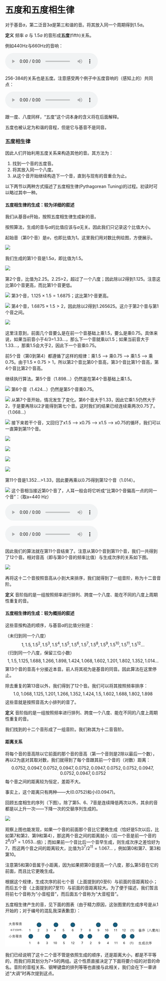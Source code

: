 
# 五度和五度相生律

对于基音$a$，第二泛音$3a$是第三和谐的音。将其放入同一个周期得到$1.5a$。

**定义** 频率 $a$ 与 $1.5a$ 的音形成**五度**(fifth)关系。

例如440Hz与660Hz的音响：

![440Hz 叠加 660Hz](audio/440_660.mp3)

256-384的关系也是五度。注意感受两个例子中五度音响的（感知上的）共同点：

![](audio/256-384.mp3)


跟一度、八度同样，“五度”这个词本身的含义将在后面解释。

五度也被认定为和谐的音程，但是它与基音不是同音。

### 五度相生律

因此人们开始利用五度关系来构造其他的音。其方法为：
1. 找到一个音的五度音。
2. 将其放入同一个八度。
3. 从这个音开始继续构造下一个音，直到与现有的音重合为止。


以下两节以两种方式描述了五度相生律(Pythagorean Tuning)的过程。初读时可以略过其中一种。

#### 五度相生律的生成：较为详细的叙述

我们从基音$a$开始，按照五度相生律生成新的音。

按照算法，生成的音与$a$的比值应该与$a$无关。因此我们只记录这个比值大小。

起始音（第0个音）是$a$，也即比值为1。这里我们用对数比例绘图，方便展示。

![](pythagorean-tuning/pythagorean-tuning-note-0.png)

我们生成的第1个音是$1.5a$，即比值为1.5。

![](pythagorean-tuning/pythagorean-tuning-note-1.png)

第2个音，比值为2.25。2.25>2，超过了一个八度；因此除以2得到1.125。注意这比第0个音更高，而比第1个音更低。

![](pythagorean-tuning/pythagorean-tuning-note-2.png)
第3个音，$1.125\times 1.5=1.6875$；这比第1个音更高。

![](pythagorean-tuning/pythagorean-tuning-note-3.png)
第4个音，$1.6875\times 1.5 > 2$，因此除以2得到1.265625。这介于第2个音与第1个音之间。

![](pythagorean-tuning/pythagorean-tuning-note-4.png)

这里注意到，前面几个音要么是在前一个音基础上乘1.5，要么是乘0.75。具体来说，如果当前音小于4/3=1.33...，那么下一个音就乘以1.5；如果当前音大于1.33...，那乘1.5会大于2，因此下一个音乘0.75。

前5个音（第0到第4）都遵循了这样的规律：乘1.5 --> 乘0.75 --> 乘1.5 --> 乘0.75。由于$1.5\times 0.75 > 1$，所以第2个音比第0个音高，第3个音比第1个音高，第4个音比第2个音高。

继续执行算法。第5个音（1.898...）仍然是在第4个音基础上乘1.5。

![](pythagorean-tuning/pythagorean-tuning-note-5.png)
第6个音（1.424...）仍然是第5个音乘0.75。

![](pythagorean-tuning/pythagorean-tuning-note-6.png)
从第7个音开始，情况发生了变化。第6个音大于1.33，因此它乘1.5仍然大于2，于是要再除以2才能得到第七个音。这时我们的结果已经连续乘两次0.75了。（1.068...）

![](pythagorean-tuning/pythagorean-tuning-note-7.png)
接下来若干个音，又回归了x1.5 --> x0.75 --> x1.5 --> x0.75的循环，我们可以一直算到第11个音。

![](pythagorean-tuning/pythagorean-tuning-note-8.png)

![](pythagorean-tuning/pythagorean-tuning-note-9.png)

![](pythagorean-tuning/pythagorean-tuning-note-10.png)

![](pythagorean-tuning/pythagorean-tuning-note-11.png)

第11个音是1.352...>1.33，因此要再乘以0.75得到第12个音（1.014）。

![](pythagorean-tuning/pythagorean-tuning-note-12.png)
这个音相当接近第0个音了，人耳一般会将它听成“比第0个音偏高一点的同一个音”：（取a=440 Hz）

![](audio/440.mp3)

![](audio/pythagorean-12-on-A.mp3)

因此我们的算法就在第11个音结束了。注意从第0个音到第11个音，我们一共得到了12个音。相对音高（即与第0个音的频率比值）与生成次序的关系如下图。

![](pythagorean-tuning/pythagorean-tuning-generation.png)

再将这十二个音按照音高从小到大来排序，我们就得到了一组音阶，称为十二音音阶。

**定义** 音阶指的是一组按照频率进行排列、跨度一个八度、能在不同的八度上周期性重复的音。

#### 五度相生律的生成：较为概括的叙述

这些音按构造的顺序，与基音$a$的比值分别是：

（未归到同一个八度）
$$
1, 1.5, 1.5^2, 1.5^3, 1.5^4, 1.5^5, 1.5^6, 1.5^7, 1.5^8, 1.5^9, 1.5^{10},1.5^{11},1.5^{12}...
$$
（归到同一个八度，保留三位小数）
$$
1, 1.5, 1.125, 1.688, 1.266, 1.898, 1.424, 1.068, 1.602, 1.201, 1.802, 1.352, 1.014... 
$$
第13个音的音高十分接近本音。前人将其视为是基音的同音。因此算法在这里停止。

除去重复的第13音以外，我们得到了12个音。我们可以将其按照频率排序：
$$
1.0, 1.068, 1.125, 1.201, 1.266, 1.352, 1.424, 1.5, 1.602, 1.688, 1.802, 1.898
$$
这些音就是按照音高大小排列的音了。

**定义** 音阶指的是一组按照频率进行排列、跨度一个八度、能在不同的八度上周期性重复的音。

我们找到的十二个音形成了一组音阶。我们称其为十二音音阶。
#### 距离关系

将每个音的音高除以它前面的那个音的音高（第一个音则是2除以最后一个数），再以2为底对其取对数，我们就得到了每个音跟其前一个音的（对数）距离：
$$
0.0752, 0.0947, 0.0752, 0.0947, 0.0752, 0.0947, 0.0752, 0.0752, 0.0947, 0.0752, 0.0947, 0.0752
$$
每个音之间的距离较为恒定，差距不大。

事实上，这个距离只有两种——大(0.0752)和小(0.0947)。

回顾五度相生的序列（下图）。除了第5、6、7音是连续降低两次以外，其余的音都是以上升一次——下降一次的交替序列生成的。

![](pythagorean-tuning/pythagorean-tuning-note-11.png)

观察上图也能发现，如果一个音的前面那个音比它更晚生成（恰好是5次以后，比如第7和第2、第9和第4），那这两个音之间的距离就小（后一个音是前一个音的$2^8/3^5=1.053...$倍）；而如果前一个音比后一个音早生成，则生成次序之差恰好为7，而这两个音之间的距离较大，比值为$3^7/2^{11}=1.067...$ ，例如第0和第7、第3和第10。

注意第5和第0音属于小距离，因为如果把第0音提高一个八度，那么第5音在它的前面，而且比它更晚生成。

根据这个规律，生成次序的前七个音（上面提到的0至6）与前面的音距离较小；而后五个音（上面提到的7至11）与前面的音距离较大。为了便于描述，我们暂且将前七个音称为“小音程音”，而后面五个音称为“大音程音”。

五度相生律产生的音，见下面的图表（由于精力原因，这张图里的生成序号是从1开始的；对于编号的混乱我深表歉意）：

![](images/note_generation.png)


我们已经说明了这十二个音不管是依照生成的顺序，还是距离大小，都是不平等的，而我们将其划分为7+5的两组。这个性质直接决定了下面将要介绍的对音的命名。音阶的音程关系、钢琴键盘的排列等等也直接与此相关，我们会在下一章讲述“大调”时再次提到这点。
